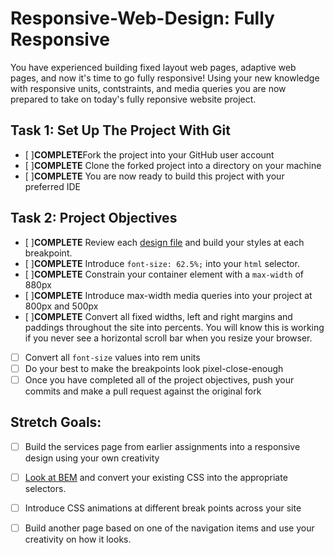 # Responsive-Web-Design: Fully Responsive

You have experienced building fixed layout web pages, adaptive web pages, and now it's time to go fully responsive!  Using your new knowledge with responsive units, contstraints, and media queries you are now prepared to take on today's fully reponsive website project.

## Task 1: Set Up The Project With Git

* [ ]**COMPLETE**Fork the project into your GitHub user account
* [ ]**COMPLETE** Clone the forked project into a directory on your machine
* [ ]**COMPLETE** You are now ready to build this project with your preferred IDE

## Task 2: Project Objectives

* [ ]**COMPLETE** Review each [design file](design-files) and build your styles at each breakpoint.
* [ ]**COMPLETE** Introduce `font-size: 62.5%;` into your `html` selector.
* [ ]**COMPLETE** Constrain your container element with a `max-width` of 880px
* [ ]**COMPLETE** Introduce max-width media queries into your project at 800px and 500px  
* [ ]**COMPLETE** Convert all fixed widths, left and right margins and paddings throughout the site into percents. You will know this is working if you never see a horizontal scroll bar when you resize your browser.
* [ ] Convert all `font-size` values into rem units
* [ ] Do your best to make the breakpoints look pixel-close-enough 
* [ ] Once you have completed all of the project objectives, push your commits and make a pull request against the original fork

## Stretch Goals: 
* [ ] Build the services page from earlier assignments into a responsive design using your own creativity
* [ ] [Look at BEM](http://getbem.com/) and convert your existing CSS into the appropriate selectors.
* [ ] Introduce CSS animations at different break points across your site
* [ ] Build another page based on one of the navigation items and use your creativity on how it looks.



